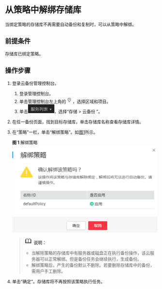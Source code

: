 # 从策略中解绑存储库<a name="cbr_03_0030"></a>

当绑定策略的存储库不再需要自动备份和复制时，可以从策略中解绑。

## 前提条件<a name="section15453010184119"></a>

存储库已绑定策略。

## 操作步骤<a name="section103181981118"></a>

1.  登录云备份管理控制台。
    1.  登录管理控制台。
    2.  单击管理控制台左上角的![](figures/icon-region.png)，选择区域和项目。
    3.  单击![](figures/icon-list.png)，选择“存储 \> 云备份 ”。

2.  在任一备份页面，找到目标存储库，单击存储库名称查看存储库详情。
3.  在“策略”一栏，单击“解绑策略”。如[图1](#fig16691161117510)所示。

    **图 1**  解绑策略<a name="fig16691161117510"></a>  
    ![](figures/解绑策略.png "解绑策略")

    >![](public_sys-resources/icon-note.gif) **说明：**   
    >-   当解除策略的存储库中有服务器或磁盘正在执行备份操作，该云服务器可以正常解绑。但是备份任务会继续执行，生成备份。  
    >-   解绑策略后，产生的备份默认不删除。若要删除存储库中的备份，需用户手工删除。  

4.  单击“确定”。存储库将不再按照该策略执行任务。

